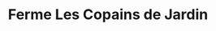 ---
title: "Ferme Les Copains de Jardin"
url: /les-portes-du-coglais/ferme-les-copains-de-jardin/
shop: ferme
---